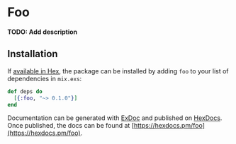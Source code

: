 # Foo

**TODO: Add description**

## Installation

If [available in Hex](https://hex.pm/docs/publish), the package can be installed
by adding `foo` to your list of dependencies in `mix.exs`:

```elixir
def deps do
  [{:foo, "~> 0.1.0"}]
end
```

Documentation can be generated with [ExDoc](https://github.com/elixir-lang/ex_doc)
and published on [HexDocs](https://hexdocs.pm). Once published, the docs can
be found at [https://hexdocs.pm/foo](https://hexdocs.pm/foo).


